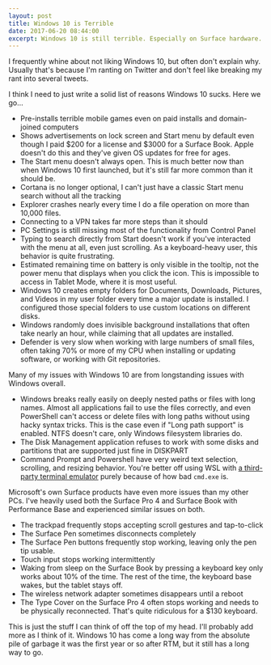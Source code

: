 ```yaml
---
layout: post
title: Windows 10 is Terrible
date: 2017-06-20 08:44:00
excerpt: Windows 10 is still terrible. Especially on Surface hardware.
---
```


I frequently whine about not liking Windows 10, but often don't explain why. Usually that's because I'm ranting on Twitter and don't feel like breaking my rant into several tweets.

I think I need to just write a solid list of reasons Windows 10 sucks. Here we go...

- Pre-installs terrible mobile games even on paid installs and domain-joined computers
- Shows advertisements on lock screen and Start menu by default even though I paid $200 for a license and $3000 for a Surface Book. Apple doesn't do this and they've given OS updates for free for ages.
- The Start menu doesn't always open. This is much better now than when Windows 10 first launched, but it's still far more common than it should be.
- Cortana is no longer optional, I can't just have a classic Start menu search without all the tracking
- Explorer crashes nearly every time I do a file operation on more than 10,000 files.
- Connecting to a VPN takes far more steps than it should
- PC Settings is still missing most of the functionality from Control Panel
- Typing to search directly from Start doesn't work if you've interacted with the menu at all, even just scrolling. As a keyboard-heavy user, this behavior is quite frustrating.
- Estimated remaining time on battery is only visible in the tooltip, not the power menu that displays when you click the icon. This is impossible to access in Tablet Mode, where it is most useful.
- Windows 10 creates empty folders for Documents, Downloads, Pictures, and Videos in my user folder every time a major update is installed. I configured those special folders to use custom locations on different disks.
- Windows randomly does invisible background installations that often take nearly an hour, while claiming that all updates are installed.
- Defender is very slow when working with large numbers of small files, often taking 70% or more of my CPU when installing or updating software, or working with Git repositories.

Many of my issues with Windows 10 are from longstanding issues with Windows overall.

- Windows breaks really easily on deeply nested paths or files with long names. Almost all applications fail to use the files correctly, and even PowerShell can't access or delete files with long paths without using hacky syntax tricks. This is the case even if "Long path support" is enabled. NTFS doesn't care, only Windows filesystem libraries do.
- The Disk Management application refuses to work with some disks and partitions that are supported just fine in DISKPART
- Command Prompt and Powershell have very weird text selection, scrolling, and resizing behavior. You're better off using WSL with [a third-party terminal emulator](https://github.com/mintty/wsltty) purely because of how bad `cmd.exe` is.

Microsoft's own Surface products have even more issues than my other PCs. I've heavily used both the Surface Pro 4 and Surface Book with Performance Base and experienced similar issues on both.

- The trackpad frequently stops accepting scroll gestures and tap-to-click
- The Surface Pen sometimes disconnects completely
- The Surface Pen buttons frequently stop working, leaving only the pen tip usable.
- Touch input stops working intermittently
- Waking from sleep on the Surface Book by pressing a keyboard key only works about 10% of the time. The rest of the time, the keyboard base wakes, but the tablet stays off.
- The wireless network adapter sometimes disappears until a reboot
- The Type Cover on the Surface Pro 4 often stops working and needs to be physically reconnected. That's quite ridiculous for a $130 keyboard.

This is just the stuff I can think of off the top of my head. I'll probably add more as I think of it. Windows 10 has come a long way from the absolute pile of garbage it was the first year or so after RTM, but it still has a long way to go.
